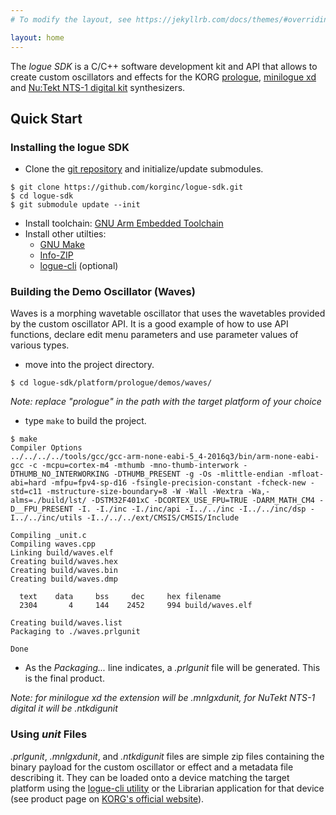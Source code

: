 ```yaml
---
# To modify the layout, see https://jekyllrb.com/docs/themes/#overriding-theme-defaults

layout: home
---
```


The *logue SDK* is a C/C++ software development kit and API that allows to create custom oscillators and effects for the KORG [prologue](https://www.korg.com/products/synthesizers/prologue), [minilogue xd](https://www.korg.com/products/synthesizers/minilogue_xd) and [Nu:Tekt NTS-1 digital kit](https://www.korg.com/products/dj/nts_1) synthesizers.

## Quick Start

### Installing the logue SDK

 * Clone the [git repository](https://github.com/korginc/logue-sdk) and initialize/update submodules.

```
$ git clone https://github.com/korginc/logue-sdk.git
$ cd logue-sdk
$ git submodule update --init
```
 * Install toolchain: [GNU Arm Embedded Toolchain](https://github.com/korginc/logue-sdk/tree/master/tools/gcc)
 * Install other utilties:
    * [GNU Make](https://github.com/korginc/logue-sdk/tree/master/tools/make)
    * [Info-ZIP](https://github.com/korginc/logue-sdk/tree/master/tools/zip)
    * [logue-cli](https://github.com/korginc/logue-sdk/tree/master/tools/logue-cli) (optional)

### Building the Demo Oscillator (Waves)

Waves is a morphing wavetable oscillator that uses the wavetables provided by the custom oscillator API. It is a good example of how to use API functions, declare edit menu parameters and use parameter values of various types.

 * move into the project directory.

```
$ cd logue-sdk/platform/prologue/demos/waves/
```

  _Note: replace "prologue" in the path with the target platform of your choice_

 * type `make` to build the project.
 
 ```
$ make
Compiler Options
../../../../tools/gcc/gcc-arm-none-eabi-5_4-2016q3/bin/arm-none-eabi-gcc -c -mcpu=cortex-m4 -mthumb -mno-thumb-interwork -DTHUMB_NO_INTERWORKING -DTHUMB_PRESENT -g -Os -mlittle-endian -mfloat-abi=hard -mfpu=fpv4-sp-d16 -fsingle-precision-constant -fcheck-new -std=c11 -mstructure-size-boundary=8 -W -Wall -Wextra -Wa,-alms=./build/lst/ -DSTM32F401xC -DCORTEX_USE_FPU=TRUE -DARM_MATH_CM4 -D__FPU_PRESENT -I. -I./inc -I./inc/api -I../../inc -I../../inc/dsp -I../../inc/utils -I../../../ext/CMSIS/CMSIS/Include
    
Compiling _unit.c
Compiling waves.cpp
Linking build/waves.elf
Creating build/waves.hex
Creating build/waves.bin
Creating build/waves.dmp

   text	   data	    bss	    dec	    hex	filename
   2304	      4	    144	   2452	    994	build/waves.elf

Creating build/waves.list
Packaging to ./waves.prlgunit
 
Done
```
    
 * As the *Packaging...* line indicates, a *.prlgunit* file will be generated. This is the final product.

_Note: for minilogue xd the extension will be *.mnlgxdunit*, for NuTekt NTS-1 digital it will be *.ntkdigunit*_

### Using *unit* Files

*.prlgunit*, *.mnlgxdunit*, and  *.ntkdigunit* files are simple zip files containing the binary payload for the custom oscillator or effect and a metadata file describing it.
They can be loaded onto a device matching the target platform using the [logue-cli utility](https://github.com/korginc/logue-sdk/tree/master/tools/logue-cli) or the Librarian application for that device (see product page on [KORG's official website](https://korg.com)).
